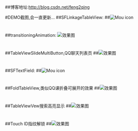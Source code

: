 ##博客地址:http://blog.csdn.net/feng2qing

#DEMO截图,会一直更新...
##SFLinkageTableView:
##![Mou icon](http://g.recordit.co/XEfnC2Bp62.gif)

# 

##transitioningAnimation:
![效果图](http://img.blog.csdn.net/20160427115337115)

# 

##TableViewSlideMultiButton,QQ聊天列表页
##![效果图](http://g.recordit.co/oDJjUKuiD8.gif)

# 

##SFTextField:
##![Mou icon](http://g.recordit.co/G9tZ942Z3Z.gif)

# 

##FoldTableView,类似QQ课折叠可展开的效果
##![效果图](http://g.recordit.co/MJhL9Lv71j.gif)

# 

##TableViewVew搜索高亮显示
##![效果图](http://g.recordit.co/Fq3m5PI4wE.gif)

# 

##Touch ID指纹解锁
##![效果图](http://g.recordit.co/zkisGNY6Tz.gif)